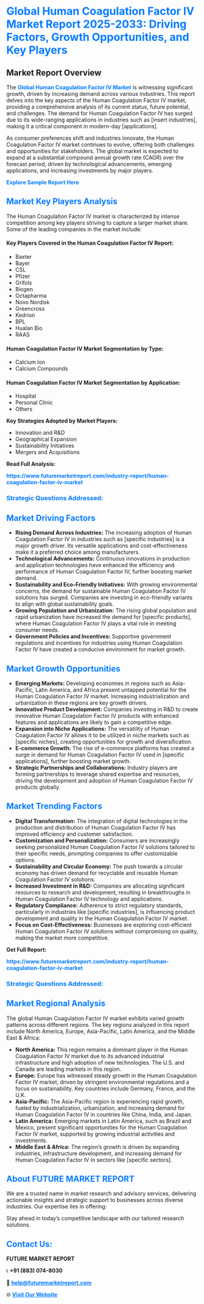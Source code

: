 <h1 style="color: #007BFF;">Global Human Coagulation Factor IV Market Report 2025-2033: Driving Factors, Growth Opportunities, and Key Players</h1>

<section id="overview">
<h2>Market Report Overview</h2>
<p>The <a href="https://www.futuremarketreport.com/industry-report/human-coagulation-factor-iv-market" style="color: #007BFF; text-decoration: none;"><strong>Global Human Coagulation Factor IV Market</strong></a> is witnessing significant growth, driven by increasing demand across various industries. This report delves into the key aspects of the Human Coagulation Factor IV market, providing a comprehensive analysis of its current status, future potential, and challenges. The demand for Human Coagulation Factor IV has surged due to its wide-ranging applications in industries such as [insert industries], making it a critical component in modern-day [applications].</p>
<p>As consumer preferences shift and industries innovate, the Human Coagulation Factor IV market continues to evolve, offering both challenges and opportunities for stakeholders. The global market is expected to expand at a substantial compound annual growth rate (CAGR) over the forecast period, driven by technological advancements, emerging applications, and increasing investments by major players.</p>
</section>

<section id="overview">
<p><a href="https://www.futuremarketreport.com/request-sample/reportId=55439" style="color: #007BFF; text-decoration: none;"><strong>Explore Sample Report Here</strong></a></p>
</section>

<section id="key-players">
<h2 style="color: #007BFF;">Market Key Players Analysis</h2>
<p>The Human Coagulation Factor IV market is characterized by intense competition among key players striving to capture a larger market share. Some of the leading companies in the market include:</p>
<h4>Key Players Covered in the Human Coagulation Factor IV Report:</h4>
<ul><li>Baxter</li><li>Bayer</li><li>CSL</li><li>Pfizer</li><li>Grifols</li><li>Biogen</li><li>Octapharma</li><li>Novo Nordisk</li><li>Greencross</li><li>Kedrion</li><li>BPL</li><li>Hualan Bio</li><li>RAAS</li></ul>
<h4>Human Coagulation Factor IV Market Segmentation by Type:</h4>
<ul><li>Calcium Ion</li><li>Calcium Compounds</li></ul>

<h4>Human Coagulation Factor IV Market Segmentation by Application:</h4>
<ul><li>Hospital</li><li>Personal Clinic</li><li>Others</li></ul>
<p><strong>Key Strategies Adopted by Market Players:</strong></p>
<ul>
<li>Innovation and R&D</li>
<li>Geographical Expansion</li>
<li>Sustainability Initiatives</li>
<li>Mergers and Acquisitions</li>
</ul>
</section>

<section>
<p><strong>Read Full Analysis: </strong></p><a href="https://www.futuremarketreport.com/industry-report/human-coagulation-factor-iv-market" style="color: #007BFF; text-decoration: none;"><strong>https://www.futuremarketreport.com/industry-report/human-coagulation-factor-iv-market</strong></a>
<h3 style="color: #007BFF;">Strategic Questions Addressed:</h3>
</section>

<section id="driving-factors">
<h2 style="color: #007BFF;">Market Driving Factors</h2>
<ul>
<li><strong>Rising Demand Across Industries:</strong> The increasing adoption of Human Coagulation Factor IV in industries such as [specific industries] is a major growth driver. Its versatile applications and cost-effectiveness make it a preferred choice among manufacturers.</li>
<li><strong>Technological Advancements:</strong> Continuous innovations in production and application technologies have enhanced the efficiency and performance of Human Coagulation Factor IV, further boosting market demand.</li>
<li><strong>Sustainability and Eco-Friendly Initiatives:</strong> With growing environmental concerns, the demand for sustainable Human Coagulation Factor IV solutions has surged. Companies are investing in eco-friendly variants to align with global sustainability goals.</li>
<li><strong>Growing Population and Urbanization:</strong> The rising global population and rapid urbanization have increased the demand for [specific products], where Human Coagulation Factor IV plays a vital role in meeting consumer needs.</li>
<li><strong>Government Policies and Incentives:</strong> Supportive government regulations and incentives for industries using Human Coagulation Factor IV have created a conducive environment for market growth.</li>
</ul>
</section>

<section id="growth-opportunities">
<h2 style="color: #007BFF;">Market Growth Opportunities</h2>
<ul>
<li><strong>Emerging Markets:</strong> Developing economies in regions such as Asia-Pacific, Latin America, and Africa present untapped potential for the Human Coagulation Factor IV market. Increasing industrialization and urbanization in these regions are key growth drivers.</li>
<li><strong>Innovative Product Development:</strong> Companies investing in R&D to create innovative Human Coagulation Factor IV products with enhanced features and applications are likely to gain a competitive edge.</li>
<li><strong>Expansion into Niche Applications:</strong> The versatility of Human Coagulation Factor IV allows it to be utilized in niche markets such as [specific niches], creating opportunities for growth and diversification.</li>
<li><strong>E-commerce Growth:</strong> The rise of e-commerce platforms has created a surge in demand for Human Coagulation Factor IV used in [specific applications], further boosting market growth.</li>
<li><strong>Strategic Partnerships and Collaborations:</strong> Industry players are forming partnerships to leverage shared expertise and resources, driving the development and adoption of Human Coagulation Factor IV products globally.</li>
</ul>
</section>

<section id="trending-factors">
<h2 style="color: #007BFF;">Market Trending Factors</h2>
<ul>
<li><strong>Digital Transformation:</strong> The integration of digital technologies in the production and distribution of Human Coagulation Factor IV has improved efficiency and customer satisfaction.</li>
<li><strong>Customization and Personalization:</strong> Consumers are increasingly seeking personalized Human Coagulation Factor IV solutions tailored to their specific needs, prompting companies to offer customizable options.</li>
<li><strong>Sustainability and Circular Economy:</strong> The push towards a circular economy has driven demand for recyclable and reusable Human Coagulation Factor IV solutions.</li>
<li><strong>Increased Investment in R&D:</strong> Companies are allocating significant resources to research and development, resulting in breakthroughs in Human Coagulation Factor IV technology and applications.</li>
<li><strong>Regulatory Compliance:</strong> Adherence to strict regulatory standards, particularly in industries like [specific industries], is influencing product development and quality in the Human Coagulation Factor IV market.</li>
<li><strong>Focus on Cost-Effectiveness:</strong> Businesses are exploring cost-efficient Human Coagulation Factor IV solutions without compromising on quality, making the market more competitive.</li>
</ul>
</section>

<section>
<p><strong>Get Full Report: </strong></p><a href="https://www.futuremarketreport.com/industry-report/human-coagulation-factor-iv-market" style="color: #007BFF; text-decoration: none;"><strong>https://www.futuremarketreport.com/industry-report/human-coagulation-factor-iv-market</strong></a>
<h3 style="color: #007BFF;">Strategic Questions Addressed:</h3>
</section>


<section id="regional-analysis">
<h2 style="color: #007BFF;">Market Regional Analysis</h2>
<p>The global Human Coagulation Factor IV market exhibits varied growth patterns across different regions. The key regions analyzed in this report include North America, Europe, Asia-Pacific, Latin America, and the Middle East & Africa:</p>
<ul>
<li><strong>North America:</strong> This region remains a dominant player in the Human Coagulation Factor IV market due to its advanced industrial infrastructure and high adoption of new technologies. The U.S. and Canada are leading markets in this region.</li>
<li><strong>Europe:</strong> Europe has witnessed steady growth in the Human Coagulation Factor IV market, driven by stringent environmental regulations and a focus on sustainability. Key countries include Germany, France, and the U.K.</li>
<li><strong>Asia-Pacific:</strong> The Asia-Pacific region is experiencing rapid growth, fueled by industrialization, urbanization, and increasing demand for Human Coagulation Factor IV in countries like China, India, and Japan.</li>
<li><strong>Latin America:</strong> Emerging markets in Latin America, such as Brazil and Mexico, present significant opportunities for the Human Coagulation Factor IV market, supported by growing industrial activities and investments.</li>
<li><strong>Middle East & Africa:</strong> The region’s growth is driven by expanding industries, infrastructure development, and increasing demand for Human Coagulation Factor IV in sectors like [specific sectors].</li>
</ul>
</section>

<footer>
<h2 style="color: #007BFF;">About FUTURE MARKET REPORT</h2>
<p>We are a trusted name in market research and advisory services, delivering actionable insights and strategic support to businesses across diverse industries. Our expertise lies in offering:</p>

<p>Stay ahead in today’s competitive landscape with our tailored research solutions.</p>

<h2 style="color: #007BFF;">Contact Us:</h2>
<p><strong>FUTURE MARKET REPORT</strong></p>
<p>📞 <strong>+91 (883) 074-8030</strong></p>
<p>📧 <strong><a href="mailto:help@futuremarketreport.com" style="color: #007BFF;">help@futuremarketreport.com</a></strong></p>
<p>🌐 <strong><a href="https://www.futuremarketreport.com/" style="color: #007BFF;">Visit Our Website</a></strong></p>
</footer>